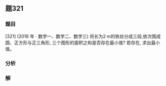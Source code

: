 ## 题321
### 题目
[321] (2018 年 · 数学一、数学二、数学三) 将长为$2\mathrm{\;m}$的铁丝分成三段,依次围成圆、正方形与正三角形, 三个图形的面积之和是否存在最小值? 若存在, 求出最小值。
### 分析

### 解
